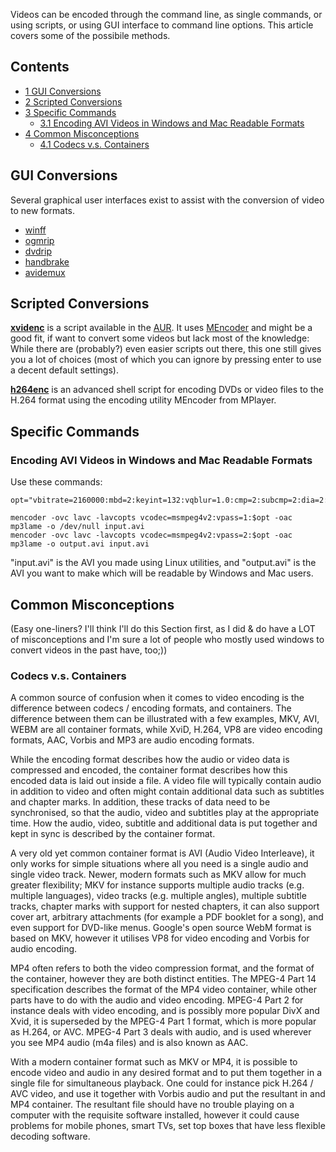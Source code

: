 Videos can be encoded through the command line, as single commands, or using scripts, or using GUI interface to command line options. This article covers some of the possibile methods.

## Contents

*   [1 GUI Conversions](#GUI_Conversions)
*   [2 Scripted Conversions](#Scripted_Conversions)
*   [3 Specific Commands](#Specific_Commands)
    *   [3.1 Encoding AVI Videos in Windows and Mac Readable Formats](#Encoding_AVI_Videos_in_Windows_and_Mac_Readable_Formats)
*   [4 Common Misconceptions](#Common_Misconceptions)
    *   [4.1 Codecs v.s. Containers](#Codecs_v.s._Containers)

## GUI Conversions

Several graphical user interfaces exist to assist with the conversion of video to new formats.

*   [winff](https://www.archlinux.org/packages/?name=winff)
*   [ogmrip](https://www.archlinux.org/packages/?name=ogmrip)
*   [dvdrip](https://www.archlinux.org/packages/?name=dvdrip)
*   [handbrake](https://www.archlinux.org/packages/?name=handbrake)
*   [avidemux](https://aur.archlinux.org/packages/?K=avidemux)

## Scripted Conversions

**[xvidenc](https://aur.archlinux.org/packages/xvidenc/)** is a script available in the [AUR](/index.php/AUR "AUR"). It uses [MEncoder](/index.php/MEncoder "MEncoder") and might be a good fit, if want to convert some videos but lack most of the knowledge: While there are (probably?) even easier scripts out there, this one still gives you a lot of choices (most of which you can ignore by pressing enter to use a decent default settings).

**[h264enc](https://aur.archlinux.org/packages/h264enc/)** is an advanced shell script for encoding DVDs or video files to the H.264 format using the encoding utility MEncoder from MPlayer.

## Specific Commands

### Encoding AVI Videos in Windows and Mac Readable Formats

Use these commands:

```
opt="vbitrate=2160000:mbd=2:keyint=132:vqblur=1.0:cmp=2:subcmp=2:dia=2:mv0:last_pred=3"

mencoder -ovc lavc -lavcopts vcodec=msmpeg4v2:vpass=1:$opt -oac mp3lame -o /dev/null input.avi
mencoder -ovc lavc -lavcopts vcodec=msmpeg4v2:vpass=2:$opt -oac mp3lame -o output.avi input.avi

```

"input.avi" is the AVI you made using Linux utilities, and "output.avi" is the AVI you want to make which will be readable by Windows and Mac users.

## Common Misconceptions

(Easy one-liners? I'll think I'll do this Section first, as I did & do have a LOT of misconceptions and I'm sure a lot of people who mostly used windows to convert videos in the past have, too;))

### Codecs v.s. Containers

A common source of confusion when it comes to video encoding is the difference between codecs / encoding formats, and containers. The difference between them can be illustrated with a few examples, MKV, AVI, WEBM are all container formats, while XviD, H.264, VP8 are video encoding formats, AAC, Vorbis and MP3 are audio encoding formats.

While the encoding format describes how the audio or video data is compressed and encoded, the container format describes how this encoded data is laid out inside a file. A video file will typically contain audio in addition to video and often might contain additional data such as subtitles and chapter marks. In addition, these tracks of data need to be synchronised, so that the audio, video and subtitles play at the appropriate time. How the audio, video, subtitle and additional data is put together and kept in sync is described by the container format.

A very old yet common container format is AVI (Audio Video Interleave), it only works for simple situations where all you need is a single audio and single video track. Newer, modern formats such as MKV allow for much greater flexibility; MKV for instance supports multiple audio tracks (e.g. multiple languages), video tracks (e.g. multiple angles), multiple subtitle tracks, chapter marks with support for nested chapters, it can also support cover art, arbitrary attachments (for example a PDF booklet for a song), and even support for DVD-like menus. Google's open source WebM format is based on MKV, however it utilises VP8 for video encoding and Vorbis for audio encoding.

MP4 often refers to both the video compression format, and the format of the container, however they are both distinct entities. The MPEG-4 Part 14 specification describes the format of the MP4 video container, while other parts have to do with the audio and video encoding. MPEG-4 Part 2 for instance deals with video encoding, and is possibly more popular DivX and Xvid, it is superseded by the MPEG-4 Part 1 format, which is more popular as H.264, or AVC. MPEG-4 Part 3 deals with audio, and is used wherever you see MP4 audio (m4a files) and is also known as AAC.

With a modern container format such as MKV or MP4, it is possible to encode video and audio in any desired format and to put them together in a single file for simultaneous playback. One could for instance pick H.264 / AVC video, and use it together with Vorbis audio and put the resultant in and MP4 container. The resultant file should have no trouble playing on a computer with the requisite software installed, however it could cause problems for mobile phones, smart TVs, set top boxes that have less flexible decoding software.